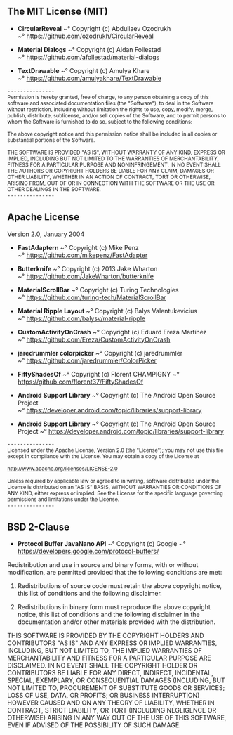 ## The MIT License (MIT)
* **CircularReveal**
~° Copyright (c) Abdullaev Ozodrukh  
~° https://github.com/ozodrukh/CircularReveal<br/>

* **Material Dialogs**
~° Copyright (c) Aidan Follestad  
~° https://github.com/afollestad/material-dialogs<br/>

* **TextDrawable**
~° Copyright (c) Amulya Khare  
~° https://github.com/amulyakhare/TextDrawable <br/>

`---------------`  
<small>Permission is hereby granted, free of charge, to any person obtaining a copy
of this software and associated documentation files (the "Software"), to deal
in the Software without restriction, including without limitation the rights
to use, copy, modify, merge, publish, distribute, sublicense, and/or sell
copies of the Software, and to permit persons to whom the Software is
furnished to do so, subject to the following conditions:

The above copyright notice and this permission notice shall be included in all
copies or substantial portions of the Software.

THE SOFTWARE IS PROVIDED "AS IS", WITHOUT WARRANTY OF ANY KIND, EXPRESS OR
IMPLIED, INCLUDING BUT NOT LIMITED TO THE WARRANTIES OF MERCHANTABILITY,
FITNESS FOR A PARTICULAR PURPOSE AND NONINFRINGEMENT. IN NO EVENT SHALL THE
AUTHORS OR COPYRIGHT HOLDERS BE LIABLE FOR ANY CLAIM, DAMAGES OR OTHER
LIABILITY, WHETHER IN AN ACTION OF CONTRACT, TORT OR OTHERWISE, ARISING FROM,
OUT OF OR IN CONNECTION WITH THE SOFTWARE OR THE USE OR OTHER DEALINGS IN THE
SOFTWARE.</small>  
`---------------`
  
  
## Apache License
Version 2.0, January 2004  

* **FastAdaptern**
~° Copyright (c) Mike Penz  
~° https://github.com/mikepenz/FastAdapter<br/>

* **Butterknife**
~° Copyright (c) 2013 Jake Wharton  
~° https://github.com/JakeWharton/butterknife<br/>

* **MaterialScrollBar**
~° Copyright (c) Turing Technologies  
~° https://github.com/turing-tech/MaterialScrollBar<br/>

* **Material Ripple Layout**
~° Copyright (c) Balys Valentukevicius  
~° https://github.com/balysv/material-ripple<br/>

* **CustomActivityOnCrash**
~° Copyright (c) Eduard Ereza Martínez  
~° https://github.com/Ereza/CustomActivityOnCrash<br/>

* **jaredrummler colorpicker**
~° Copyright (c) jaredrummler  
~° https://github.com/jaredrummler/ColorPicker<br/>

* **FiftyShadesOf**
~° Copyright (c) Florent CHAMPIGNY
~° https://github.com/florent37/FiftyShadesOf<br/>

* **Android Support Library**
~° Copyright (c) The Android Open Source Project  
~° https://developer.android.com/topic/libraries/support-library<br/>

* **Android Support Library**
~° Copyright (c) The Android Open Source Project
~° https://developer.android.com/topic/libraries/support-library<br/>

`---------------`  
<small>Licensed under the Apache License, Version 2.0 (the "License");
you may not use this file except in compliance with the License.
You may obtain a copy of the License at

http://www.apache.org/licenses/LICENSE-2.0

Unless required by applicable law or agreed to in writing, software
distributed under the License is distributed on an "AS IS" BASIS,
WITHOUT WARRANTIES OR CONDITIONS OF ANY KIND, either express or implied.
See the License for the specific language governing permissions and
limitations under the License.</small>  
`---------------`

## BSD 2-Clause
* **Protocol Buffer JavaNano API**
~° Copyright (c) Google
~° https://developers.google.com/protocol-buffers/<br/>

Redistribution and use in source and binary forms, with or without
modification, are permitted provided that the following conditions are met:

1. Redistributions of source code must retain the above copyright notice,
this list of conditions and the following disclaimer.

2. Redistributions in binary form must reproduce the above copyright notice,
this list of conditions and the following disclaimer in the documentation
and/or other materials provided with the distribution.

THIS SOFTWARE IS PROVIDED BY THE COPYRIGHT HOLDERS AND CONTRIBUTORS "AS IS"
AND ANY EXPRESS OR IMPLIED WARRANTIES, INCLUDING, BUT NOT LIMITED TO,
THE IMPLIED WARRANTIES OF MERCHANTABILITY AND FITNESS FOR A PARTICULAR
PURPOSE ARE DISCLAIMED. IN NO EVENT SHALL THE COPYRIGHT HOLDER OR CONTRIBUTORS
BE LIABLE FOR ANY DIRECT, INDIRECT, INCIDENTAL, SPECIAL, EXEMPLARY, OR
CONSEQUENTIAL DAMAGES (INCLUDING, BUT NOT LIMITED TO, PROCUREMENT OF SUBSTITUTE
GOODS OR SERVICES; LOSS OF USE, DATA, OR PROFITS; OR BUSINESS INTERRUPTION)
HOWEVER CAUSED AND ON ANY THEORY OF LIABILITY, WHETHER IN CONTRACT, STRICT
LIABILITY, OR TORT (INCLUDING NEGLIGENCE OR OTHERWISE) ARISING IN ANY WAY OUT
OF THE USE OF THIS SOFTWARE, EVEN IF ADVISED OF THE POSSIBILITY OF SUCH DAMAGE.
